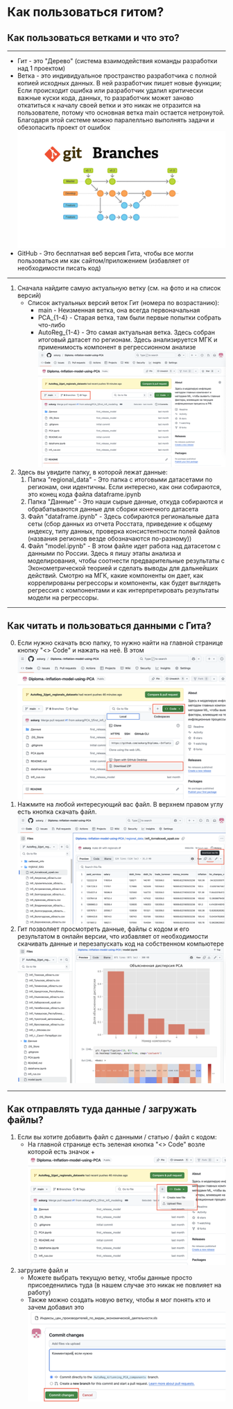 # Как пользоваться гитом?
## Как пользоваться ветками и что это?
---
- Гит - это "Дерево" (система взаимодействия команды разработки над 1 проектом)
- Ветка - это индивидуальное пространство разработчика с полной копией исходных данных. В ней разработчик пишет новые функции; Если происходит ошибка или разработчик удалил критически важные куски кода, данных, то разработчик может заново откатиться к началу своей ветки и это никак не отразится на пользователе, потому что основная ветка main остается нетронутой. Благодаря этой системе можно паралелльно выполнять задачи и обезопасить проект от ошибок
![alt text](Фото/image.png)
- GitHub - Это бесплатная веб версия Гита, чтобы все могли пользоваться им как сайтом/приложением (избавляет от необходимости писать код)
--- 
1) Сначала найдите самую актуальную ветку (см. на фото и на список версий)
    - Список актуальных версий веток Гит (номера по возрастанию):
        - main - Неизменная ветка, она всегда первоначальная
        - PCA_{1-4} - Старая ветка, там были первые попытки собрать что-либо
        - AutoReg_{1-4} - Это самая актуальная ветка. Здесь собран итоговый датасет по регионам. Здесь анализируется МГК и применимость компонент в регрессионном анализе
![alt text](Фото/Снимок%20экрана%202025-04-08%20в%2017.19.05.png)
2) Здесь вы увидите папку, в которой лежат данные:
    1) Папка "regional_data" - Это папка с итоговыми датасетами по регионам, они идентичны. Если интересно, как они собираются, это конец кода файла dataframe.ipynb
    2) Папка "Данные" - Это наши сырые данные, откуда собираются и обрабатываются данные для сборки конечного датасета 
    3) Файл "dataframe.ipynb" - Здесь собираются региональные дата сеты (сбор данных из отчета Росстата, приведение к общему индексу, типу данных, проверка консистентности полей файлов (названия регионов везде обозначаются по-разному))
    4) Файл "model.ipynb" - В этом файле идет работа над датасетом с данными по России. Здесь я пишу этапы анализа и моделирования, чтобы соотнести предварительные результаты с Эконометрической теорией и сделать выводы для дальнейших действий. Смотрю на МГК, какие компоненты он дает, как коррелированы регрессоры и компоненты, как будет выглядеть регрессия с компонентами и как интерпретировать результаты модели на регрессоры.
---
## Как читать и пользоваться данными с Гита?
0) Если нужно скачать всю папку, то нужно найти на главной странице кнопку "<> Code" и нажать на неё. В этом
![alt text](Фото/Снимок%20экрана%202025-04-08%20в%2017.50.16.png)
1) Нажмите на любой интересующий вас файл. В верхнем правом углу есть кнопка скачать файл.
![alt text](Фото/Снимок%20экрана%202025-04-08%20в%2017.41.00.png)
2) Гит позволяет просмотреть данные, файлы с кодом и его результатом в онлайн версии, что избавляет от необходимости скачивать данные и перезапускать код на собственном компьютере
![alt text](Фото/Снимок%20экрана%202025-04-08%20в%2017.44.17.png)
---
## Как отправлять туда данные / загружать файлы?
1) Если вы хотите добавить файл с данными / статью / файл с кодом:
    - На главной странице есть зеленая кнопка "<> Code" возле которой есть значок +
![alt text](Фото/Снимок%20экрана%202025-04-08%20в%2017.46.18.png)
2) загрузите файл и 
    - Можете выбрать текущую ветку, чтобы данные просто присоеденились туда (в нашем случае это никак не повлияет на работу)
    - Также можно создать новую ветку, чтобы я мог понять кто и зачем добавил это 
 ![alt text](Фото/Снимок%20экрана%202025-04-08%20в%2018.13.25.png)